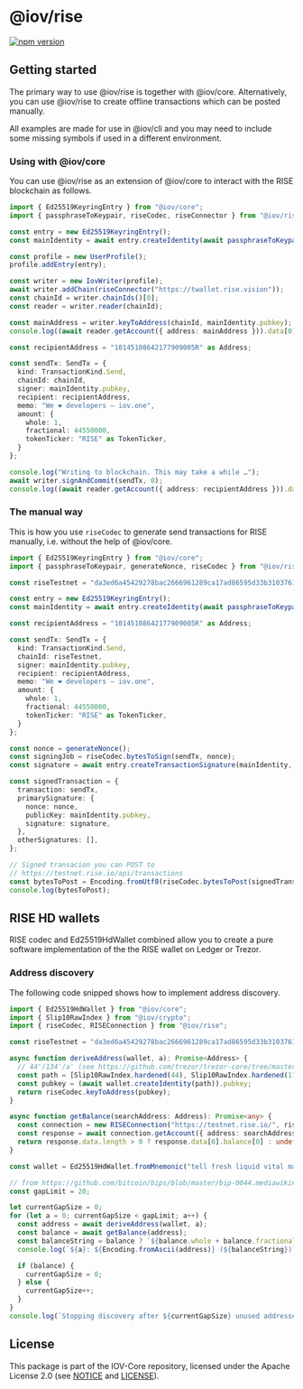 # @iov/rise

[![npm version](https://img.shields.io/npm/v/@iov/rise.svg)](https://www.npmjs.com/package/@iov/rise)

## Getting started

The primary way to use @iov/rise is together with @iov/core. Alternatively,
you can use @iov/rise to create offline transactions which can be posted manually.

All examples are made for use in @iov/cli and you may need to include some
missing symbols if used in a different environment.

### Using with @iov/core

You can use @iov/rise as an extension of @iov/core to interact with the
RISE blockchain as follows.

```ts
import { Ed25519KeyringEntry } from "@iov/core";
import { passphraseToKeypair, riseCodec, riseConnector } from "@iov/rise";

const entry = new Ed25519KeyringEntry();
const mainIdentity = await entry.createIdentity(await passphraseToKeypair("squeeze frog deposit chase sudden clutch fortune spring tone have snow column"));

const profile = new UserProfile();
profile.addEntry(entry);

const writer = new IovWriter(profile);
await writer.addChain(riseConnector("https://twallet.rise.vision"));
const chainId = writer.chainIds()[0];
const reader = writer.reader(chainId);

const mainAddress = writer.keyToAddress(chainId, mainIdentity.pubkey);
console.log((await reader.getAccount({ address: mainAddress })).data[0].balance);

const recipientAddress = "10145108642177909005R" as Address;

const sendTx: SendTx = {
  kind: TransactionKind.Send,
  chainId: chainId,
  signer: mainIdentity.pubkey,
  recipient: recipientAddress,
  memo: "We ❤️ developers – iov.one",
  amount: {
    whole: 1,
    fractional: 44550000,
    tokenTicker: "RISE" as TokenTicker,
  }
};

console.log("Writing to blockchain. This may take a while …");
await writer.signAndCommit(sendTx, 0);
console.log((await reader.getAccount({ address: recipientAddress })).data[0].balance);
```

### The manual way

This is how you use `riseCodec` to generate send transactions
for RISE manually, i.e. without the help of @iov/core.

```ts
import { Ed25519KeyringEntry } from "@iov/core";
import { passphraseToKeypair, generateNonce, riseCodec } from "@iov/rise";

const riseTestnet = "da3ed6a45429278bac2666961289ca17ad86595d33b31037615d4b8e8f158bba" as ChainId;

const entry = new Ed25519KeyringEntry();
const mainIdentity = await entry.createIdentity(await passphraseToKeypair("squeeze frog deposit chase sudden clutch fortune spring tone have snow column"));

const recipientAddress = "10145108642177909005R" as Address;

const sendTx: SendTx = {
  kind: TransactionKind.Send,
  chainId: riseTestnet,
  signer: mainIdentity.pubkey,
  recipient: recipientAddress,
  memo: "We ❤️ developers – iov.one",
  amount: {
    whole: 1,
    fractional: 44550000,
    tokenTicker: "RISE" as TokenTicker,
  }
};

const nonce = generateNonce();
const signingJob = riseCodec.bytesToSign(sendTx, nonce);
const signature = await entry.createTransactionSignature(mainIdentity, signingJob.bytes, signingJob.prehashType, riseTestnet);

const signedTransaction = {
  transaction: sendTx,
  primarySignature: {
    nonce: nonce,
    publicKey: mainIdentity.pubkey,
    signature: signature,
  },
  otherSignatures: [],
};

// Signed transacion you can POST to
// https://testnet.rise.io/api/transactions
const bytesToPost = Encoding.fromUtf8(riseCodec.bytesToPost(signedTransaction));
console.log(bytesToPost);
```

## RISE HD wallets

RISE codec and Ed25519HdWallet combined allow you to create a pure
software implementation of the the RISE wallet on Ledger or Trezor.

### Address discovery

The following code snipped shows how to implement address discovery.

```ts
import { Ed25519HdWallet } from "@iov/core";
import { Slip10RawIndex } from "@iov/crypto";
import { riseCodec, RISEConnection } from "@iov/rise";

const riseTestnet = "da3ed6a45429278bac2666961289ca17ad86595d33b31037615d4b8e8f158bba" as ChainId;

async function deriveAddress(wallet, a): Promise<Address> {
  // 44'/134'/a' (see https://github.com/trezor/trezor-core/tree/master/docs/coins)
  const path = [Slip10RawIndex.hardened(44), Slip10RawIndex.hardened(1120), Slip10RawIndex.hardened(a)]
  const pubkey = (await wallet.createIdentity(path)).pubkey;
  return riseCodec.keyToAddress(pubkey);
}

async function getBalance(searchAddress: Address): Promise<any> {
  const connection = new RISEConnection("https://testnet.rise.io/", riseTestnet);
  const response = await connection.getAccount({ address: searchAddress });
  return response.data.length > 0 ? response.data[0].balance[0] : undefined;
}

const wallet = Ed25519HdWallet.fromMnemonic("tell fresh liquid vital machine rhythm uncle tomato grow room vacuum neutral");

// from https://github.com/bitcoin/bips/blob/master/bip-0044.mediawiki#address-gap-limit
const gapLimit = 20;

let currentGapSize = 0;
for (let a = 0; currentGapSize < gapLimit; a++) {
  const address = await deriveAddress(wallet, a);
  const balance = await getBalance(address);
  const balanceString = balance ? `${balance.whole + balance.fractional/100000000} RISE` : "unknown";
  console.log(`${a}: ${Encoding.fromAscii(address)} (${balanceString})`);

  if (balance) {
    currentGapSize = 0;
  } else {
    currentGapSize++;
  }
}
console.log(`Stopping discovery after ${currentGapSize} unused addresses in a row.`);
```

## License

This package is part of the IOV-Core repository, licensed under the Apache License 2.0
(see [NOTICE](https://github.com/iov-one/iov-core/blob/master/NOTICE) and [LICENSE](https://github.com/iov-one/iov-core/blob/master/LICENSE)).

